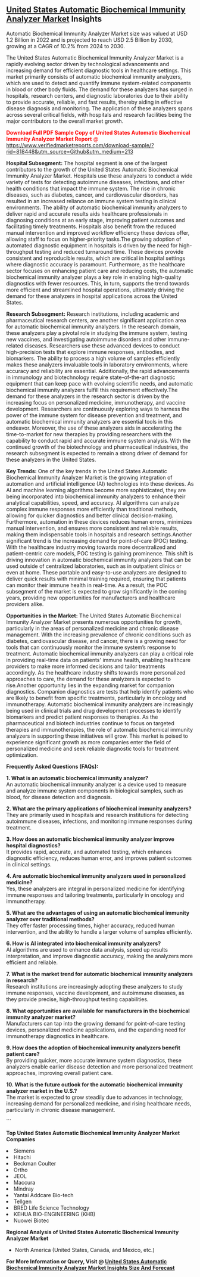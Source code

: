 <h2><a href="https://www.verifiedmarketreports.com/download-sample/?rid=818448&amp;utm_source=Github&amp;utm_medium=213" target="_blank">United States Automatic Biochemical Immunity Analyzer Market</a> Insights</h2><p>Automatic Biochemical Immunity Analyzer Market size was valued at USD 1.2 Billion in 2022 and is projected to reach USD 2.5 Billion by 2030, growing at a CAGR of 10.2% from 2024 to 2030.</p><p><p>The United States Automatic Biochemical Immunity Analyzer Market is a rapidly evolving sector driven by technological advancements and increasing demand for efficient diagnostic tools in healthcare settings. This market primarily consists of automatic biochemical immunity analyzers, which are used to detect and quantify immune system-related components in blood or other body fluids. The demand for these analyzers has surged in hospitals, research centers, and diagnostic laboratories due to their ability to provide accurate, reliable, and fast results, thereby aiding in effective disease diagnosis and monitoring. The application of these analyzers spans across several critical fields, with hospitals and research facilities being the major contributors to the overall market growth.</p><p><p><span class=""><span style="color: #ff0000;"><strong>Download Full PDF Sample Copy of United States Automatic Biochemical Immunity Analyzer Market Report</strong> @ </span><a href="https://www.verifiedmarketreports.com/download-sample/?rid=818448&amp;utm_source=Github&amp;utm_medium=213" target="_blank">https://www.verifiedmarketreports.com/download-sample/?rid=818448&amp;utm_source=Github&amp;utm_medium=213</a></span></p></p><p><strong>Hospital Subsegment:</strong> The hospital segment is one of the largest contributors to the growth of the United States Automatic Biochemical Immunity Analyzer Market. Hospitals use these analyzers to conduct a wide variety of tests for detecting autoimmune diseases, infections, and other health conditions that impact the immune system. The rise in chronic diseases, such as diabetes, cancer, and cardiovascular disorders, has resulted in an increased reliance on immune system testing in clinical environments. The ability of automatic biochemical immunity analyzers to deliver rapid and accurate results aids healthcare professionals in diagnosing conditions at an early stage, improving patient outcomes and facilitating timely treatments. Hospitals also benefit from the reduced manual intervention and improved workflow efficiency these devices offer, allowing staff to focus on higher-priority tasks.The growing adoption of automated diagnostic equipment in hospitals is driven by the need for high-throughput testing and reduced turnaround time. These devices provide consistent and reproducible results, which are critical in hospital settings where diagnostic accuracy is paramount. Furthermore, as the healthcare sector focuses on enhancing patient care and reducing costs, the automatic biochemical immunity analyzer plays a key role in enabling high-quality diagnostics with fewer resources. This, in turn, supports the trend towards more efficient and streamlined hospital operations, ultimately driving the demand for these analyzers in hospital applications across the United States.</p><p><strong>Research Subsegment:</strong> Research institutions, including academic and pharmaceutical research centers, are another significant application area for automatic biochemical immunity analyzers. In the research domain, these analyzers play a pivotal role in studying the immune system, testing new vaccines, and investigating autoimmune disorders and other immune-related diseases. Researchers use these advanced devices to conduct high-precision tests that explore immune responses, antibodies, and biomarkers. The ability to process a high volume of samples efficiently makes these analyzers invaluable tools in laboratory environments, where accuracy and reliability are essential. Additionally, the rapid advancements in immunology and biotechnology require state-of-the-art diagnostic equipment that can keep pace with evolving scientific needs, and automatic biochemical immunity analyzers fulfill this requirement effectively.The demand for these analyzers in the research sector is driven by the increasing focus on personalized medicine, immunotherapy, and vaccine development. Researchers are continuously exploring ways to harness the power of the immune system for disease prevention and treatment, and automatic biochemical immunity analyzers are essential tools in this endeavor. Moreover, the use of these analyzers aids in accelerating the time-to-market for new therapies by providing researchers with the capability to conduct rapid and accurate immune system analysis. With the continued growth of the biotechnology and pharmaceutical industries, the research subsegment is expected to remain a strong driver of demand for these analyzers in the United States.</p><p><strong>Key Trends:</strong> One of the key trends in the United States Automatic Biochemical Immunity Analyzer Market is the growing integration of automation and artificial intelligence (AI) technologies into these devices. As AI and machine learning algorithms become more sophisticated, they are being incorporated into biochemical immunity analyzers to enhance their analytical capabilities, speed, and accuracy. AI algorithms can analyze complex immune responses more efficiently than traditional methods, allowing for quicker diagnostics and better clinical decision-making. Furthermore, automation in these devices reduces human errors, minimizes manual intervention, and ensures more consistent and reliable results, making them indispensable tools in hospitals and research settings.Another significant trend is the increasing demand for point-of-care (POC) testing. With the healthcare industry moving towards more decentralized and patient-centric care models, POC testing is gaining prominence. This shift is driving innovation in automatic biochemical immunity analyzers that can be used outside of centralized laboratories, such as in outpatient clinics or even at home. These portable and easy-to-use analyzers are designed to deliver quick results with minimal training required, ensuring that patients can monitor their immune health in real-time. As a result, the POC subsegment of the market is expected to grow significantly in the coming years, providing new opportunities for manufacturers and healthcare providers alike.</p><p><strong>Opportunities in the Market:</strong> The United States Automatic Biochemical Immunity Analyzer Market presents numerous opportunities for growth, particularly in the areas of personalized medicine and chronic disease management. With the increasing prevalence of chronic conditions such as diabetes, cardiovascular disease, and cancer, there is a growing need for tools that can continuously monitor the immune system’s response to treatment. Automatic biochemical immunity analyzers can play a critical role in providing real-time data on patients' immune health, enabling healthcare providers to make more informed decisions and tailor treatments accordingly. As the healthcare industry shifts towards more personalized approaches to care, the demand for these analyzers is expected to rise.Another opportunity lies in the expanding market for companion diagnostics. Companion diagnostics are tests that help identify patients who are likely to benefit from specific treatments, particularly in oncology and immunotherapy. Automatic biochemical immunity analyzers are increasingly being used in clinical trials and drug development processes to identify biomarkers and predict patient responses to therapies. As the pharmaceutical and biotech industries continue to focus on targeted therapies and immunotherapies, the role of automatic biochemical immunity analyzers in supporting these initiatives will grow. This market is poised to experience significant growth as more companies enter the field of personalized medicine and seek reliable diagnostic tools for treatment optimization.</p><p><strong>Frequently Asked Questions (FAQs):</strong></p><p><strong>1. What is an automatic biochemical immunity analyzer?</strong><br>An automatic biochemical immunity analyzer is a device used to measure and analyze immune system components in biological samples, such as blood, for disease detection and diagnosis.</p><p><strong>2. What are the primary applications of biochemical immunity analyzers?</strong><br>They are primarily used in hospitals and research institutions for detecting autoimmune diseases, infections, and monitoring immune responses during treatment.</p><p><strong>3. How does an automatic biochemical immunity analyzer improve hospital diagnostics?</strong><br>It provides rapid, accurate, and automated testing, which enhances diagnostic efficiency, reduces human error, and improves patient outcomes in clinical settings.</p><p><strong>4. Are automatic biochemical immunity analyzers used in personalized medicine?</strong><br>Yes, these analyzers are integral in personalized medicine for identifying immune responses and tailoring treatments, particularly in oncology and immunotherapy.</p><p><strong>5. What are the advantages of using an automatic biochemical immunity analyzer over traditional methods?</strong><br>They offer faster processing times, higher accuracy, reduced human intervention, and the ability to handle a larger volume of samples efficiently.</p><p><strong>6. How is AI integrated into biochemical immunity analyzers?</strong><br>AI algorithms are used to enhance data analysis, speed up results interpretation, and improve diagnostic accuracy, making the analyzers more efficient and reliable.</p><p><strong>7. What is the market trend for automatic biochemical immunity analyzers in research?</strong><br>Research institutions are increasingly adopting these analyzers to study immune responses, vaccine development, and autoimmune diseases, as they provide precise, high-throughput testing capabilities.</p><p><strong>8. What opportunities are available for manufacturers in the biochemical immunity analyzer market?</strong><br>Manufacturers can tap into the growing demand for point-of-care testing devices, personalized medicine applications, and the expanding need for immunotherapy diagnostics in healthcare.</p><p><strong>9. How does the adoption of biochemical immunity analyzers benefit patient care?</strong><br>By providing quicker, more accurate immune system diagnostics, these analyzers enable earlier disease detection and more personalized treatment approaches, improving overall patient care.</p><p><strong>10. What is the future outlook for the automatic biochemical immunity analyzer market in the U.S.?</strong><br>The market is expected to grow steadily due to advances in technology, increasing demand for personalized medicine, and rising healthcare needs, particularly in chronic disease management.</p>```</p><p><strong>Top United States Automatic Biochemical Immunity Analyzer Market Companies</strong></p><div data-test-id=""><p><li>Siemens</li><li> Hitachi</li><li> Beckman Coulter</li><li> Ortho</li><li> JEOL</li><li> Maccura</li><li> Mindray</li><li> Yantai Addcare Bio-tech</li><li> Tellgen</li><li> BRED Life Science Technology</li><li> KEHUA BIO-ENGINEERING (KHB)</li><li> Nuowei Biotec</li></p><div><strong>Regional Analysis of&nbsp;United States Automatic Biochemical Immunity Analyzer Market</strong></div><ul><li dir="ltr"><p dir="ltr">North America&nbsp;(United States, Canada, and Mexico, etc.)</p></li></ul><p><strong>For More Information or Query, Visit @&nbsp;</strong><strong><a href="https://www.verifiedmarketreports.com/product/automatic-biochemical-immunity-analyzer-market/?utm_source=Github&amp;utm_medium=213" target="_blank">United States Automatic Biochemical Immunity Analyzer Market Insights Size And Forecast</a></strong></p></div>
